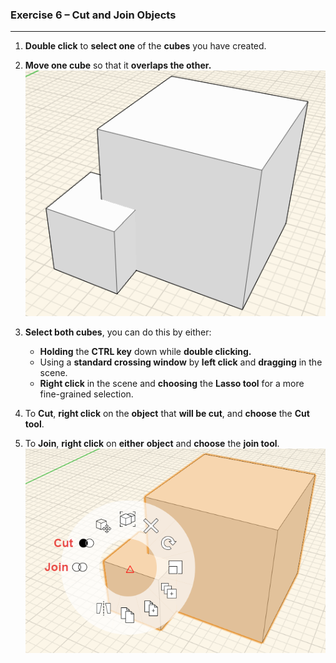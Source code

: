 ### Exercise 6 – Cut and Join Objects
---

1. **Double click** to **select one** of the **cubes** you have created.

2. **Move one cube** so that it **overlaps the other.**
![](./images/a9bdaadd-5879-4a2d-98d4-34446eb79176.png)

3. **Select both cubes**, you can do this by either:
    - **Holding** the **CTRL key** down while **double clicking.**
    - Using a **standard crossing window** by **left click** and **dragging** in the scene.
    - **Right click** in the scene and **choosing** the **Lasso tool** for a more fine-grained selection.

4. To **Cut**, **right click** on the **object** that **will be cut**, and **choose** the **Cut tool**.

5. To **Join**, **right click** on **either** **object** and **choose**
the **join tool**. 
![](./images/1e241324-7523-45d1-8cbb-4dedad3c42c7.png)